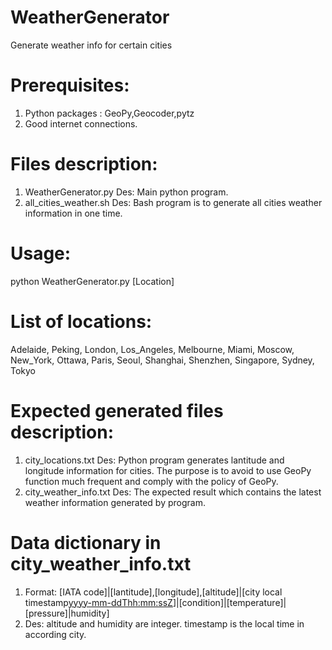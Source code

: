 # WeatherGenerator
Generate weather info for certain cities

# Prerequisites:
1. Python packages : GeoPy,Geocoder,pytz
2. Good internet connections.

# Files description:
1. WeatherGenerator.py
Des: Main python program.
2. all_cities_weather.sh
Des: Bash program is to generate all cities weather information in one time.

# Usage:
python WeatherGenerator.py [Location]

# List of locations: 
Adelaide, Peking, London, Los_Angeles, Melbourne, Miami, Moscow, New_York, Ottawa, Paris, Seoul, Shanghai, Shenzhen, Singapore, Sydney, Tokyo

# Expected generated files description:
1. city_locations.txt
Des: Python program generates lantitude and longitude information for cities. The purpose is to avoid to use GeoPy function much frequent and comply with the policy of GeoPy.
2. city_weather_info.txt
Des: The expected result which contains the latest weather information generated by program.

# Data dictionary in city_weather_info.txt
1. Format: [IATA code]|[lantitude],[longitude],[altitude]|[city local timestamp<yyyy-mm-ddThh:mm:ssZ>]|[condition]|[temperature]|[pressure]|humidity]
2. Des: altitude and humidity are integer. timestamp is the local time in according city.

